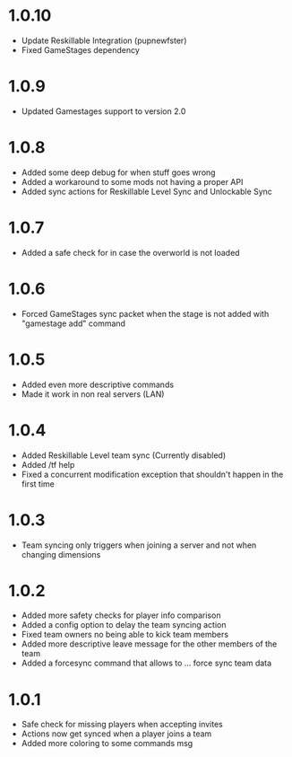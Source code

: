 # 1.0.10
+ Update Reskillable Integration (pupnewfster)
+ Fixed GameStages dependency

# 1.0.9
+ Updated Gamestages support to version 2.0

# 1.0.8
+ Added some deep debug for when stuff goes wrong
+ Added a workaround to some mods not having a proper API
+ Added sync actions for Reskillable Level Sync and Unlockable Sync

# 1.0.7
+ Added a safe check for in case the overworld is not loaded

# 1.0.6
+ Forced GameStages sync packet when the stage is not added with "gamestage add" command

# 1.0.5
+ Added even more descriptive commands
+ Made it work in non real servers (LAN)

# 1.0.4
+ Added Reskillable Level team sync (Currently disabled)
+ Added /tf help
+ Fixed a concurrent modification exception that shouldn't happen in the first time

# 1.0.3
+ Team syncing only triggers when joining a server and not when changing dimensions

# 1.0.2
+ Added more safety checks for player info comparison 
+ Added a config option to delay the team syncing action
+ Fixed team owners no being able to kick team members
+ Added more descriptive leave message for the other members of the team
+ Added a forcesync command that allows to ... force sync team data 

# 1.0.1
+ Safe check for missing players when accepting invites
+ Actions now get synced when a player joins a team
+ Added more coloring to some commands msg